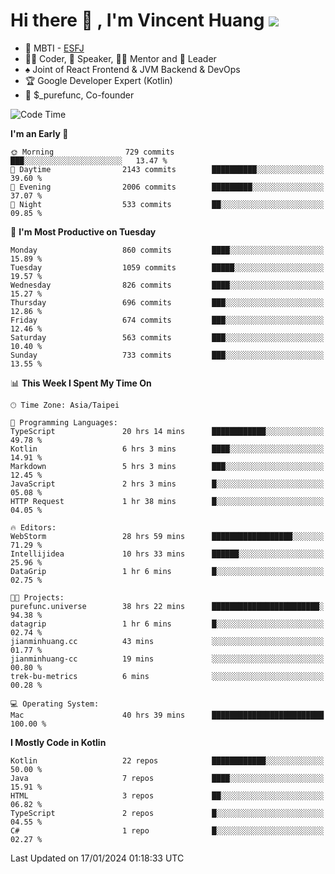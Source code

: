 # Hi there 👋 , I'm Vincent Huang ![](https://komarev.com/ghpvc/?username=Jian-Min-Huang)
- 👀 MBTI - [ESFJ](https://www.16personalities.com/esfj-personality)
- 👨‍💻 Coder, 🎤 Speaker, 👨‍🏫 Mentor and 🚀 Leader
- ♠️ Joint of React Frontend & JVM Backend & DevOps
- 🏆 Google Developer Expert (Kotlin)
- 💼 $_purefunc, Co-founder

<!--START_SECTION:waka-->
![Code Time](http://img.shields.io/badge/Code%20Time-3%2C269%20hrs%2024%20mins-blue)

**I'm an Early 🐤** 

```text
🌞 Morning                729 commits         ███░░░░░░░░░░░░░░░░░░░░░░   13.47 % 
🌆 Daytime                2143 commits        ██████████░░░░░░░░░░░░░░░   39.60 % 
🌃 Evening                2006 commits        █████████░░░░░░░░░░░░░░░░   37.07 % 
🌙 Night                  533 commits         ██░░░░░░░░░░░░░░░░░░░░░░░   09.85 % 
```
📅 **I'm Most Productive on Tuesday** 

```text
Monday                   860 commits         ████░░░░░░░░░░░░░░░░░░░░░   15.89 % 
Tuesday                  1059 commits        █████░░░░░░░░░░░░░░░░░░░░   19.57 % 
Wednesday                826 commits         ████░░░░░░░░░░░░░░░░░░░░░   15.27 % 
Thursday                 696 commits         ███░░░░░░░░░░░░░░░░░░░░░░   12.86 % 
Friday                   674 commits         ███░░░░░░░░░░░░░░░░░░░░░░   12.46 % 
Saturday                 563 commits         ███░░░░░░░░░░░░░░░░░░░░░░   10.40 % 
Sunday                   733 commits         ███░░░░░░░░░░░░░░░░░░░░░░   13.55 % 
```


📊 **This Week I Spent My Time On** 

```text
🕑︎ Time Zone: Asia/Taipei

💬 Programming Languages: 
TypeScript               20 hrs 14 mins      ████████████░░░░░░░░░░░░░   49.78 % 
Kotlin                   6 hrs 3 mins        ████░░░░░░░░░░░░░░░░░░░░░   14.91 % 
Markdown                 5 hrs 3 mins        ███░░░░░░░░░░░░░░░░░░░░░░   12.45 % 
JavaScript               2 hrs 3 mins        █░░░░░░░░░░░░░░░░░░░░░░░░   05.08 % 
HTTP Request             1 hr 38 mins        █░░░░░░░░░░░░░░░░░░░░░░░░   04.05 % 

🔥 Editors: 
WebStorm                 28 hrs 59 mins      ██████████████████░░░░░░░   71.29 % 
Intellijidea             10 hrs 33 mins      ██████░░░░░░░░░░░░░░░░░░░   25.96 % 
DataGrip                 1 hr 6 mins         █░░░░░░░░░░░░░░░░░░░░░░░░   02.75 % 

🐱‍💻 Projects: 
purefunc.universe        38 hrs 22 mins      ████████████████████████░   94.38 % 
datagrip                 1 hr 6 mins         █░░░░░░░░░░░░░░░░░░░░░░░░   02.74 % 
jianminhuang.cc          43 mins             ░░░░░░░░░░░░░░░░░░░░░░░░░   01.77 % 
jianminhuang-cc          19 mins             ░░░░░░░░░░░░░░░░░░░░░░░░░   00.80 % 
trek-bu-metrics          6 mins              ░░░░░░░░░░░░░░░░░░░░░░░░░   00.28 % 

💻 Operating System: 
Mac                      40 hrs 39 mins      █████████████████████████   100.00 % 
```

**I Mostly Code in Kotlin** 

```text
Kotlin                   22 repos            ████████████░░░░░░░░░░░░░   50.00 % 
Java                     7 repos             ████░░░░░░░░░░░░░░░░░░░░░   15.91 % 
HTML                     3 repos             ██░░░░░░░░░░░░░░░░░░░░░░░   06.82 % 
TypeScript               2 repos             █░░░░░░░░░░░░░░░░░░░░░░░░   04.55 % 
C#                       1 repo              █░░░░░░░░░░░░░░░░░░░░░░░░   02.27 % 
```




 Last Updated on 17/01/2024 01:18:33 UTC
<!--END_SECTION:waka-->
